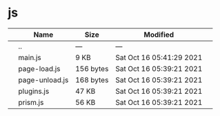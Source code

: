 js
==

<table><thead><tr class="header"><th></th><th>Name</th><th>Size</th><th>Modified</th><th></th></tr></thead><tbody><tr class="odd"><td></td><td><span class="goup">..</span></td><td>—</td><td>—</td><td></td></tr><tr class="even"><td></td><td><span class="name">main.js</span></td><td>9 KB</td><td>Sat Oct 16 05:41:29 2021</td><td></td></tr><tr class="odd"><td></td><td><span class="name">page-load.js</span></td><td>156 bytes</td><td>Sat Oct 16 05:39:21 2021</td><td></td></tr><tr class="even"><td></td><td><span class="name">page-unload.js</span></td><td>168 bytes</td><td>Sat Oct 16 05:39:21 2021</td><td></td></tr><tr class="odd"><td></td><td><span class="name">plugins.js</span></td><td>47 KB</td><td>Sat Oct 16 05:39:21 2021</td><td></td></tr><tr class="even"><td></td><td><span class="name">prism.js</span></td><td>56 KB</td><td>Sat Oct 16 05:39:21 2021</td><td></td></tr></tbody></table>

